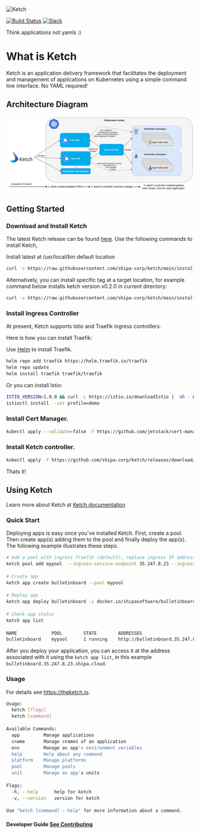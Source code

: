 ![Ketch](https://i.imgur.com/TVe46Dm.png)


[![Build Status](https://travis-ci.com/shipa-corp/ketch.svg?token=qcHta8a4Eyd9eGNDTuSN&branch=main)](https://travis-ci.com/shipa-corp/ketch) 
[![Slack](https://img.shields.io/badge/chat-on%20slack-6A5DAB)](https://shipa-io.slack.com/archives/C01E4FMEY9K)

Think applications not yamls :)

# What is Ketch
Ketch is an application delivery framework that facilitates the deployment and management of applications on Kubernetes using a simple command line interface. No YAML required!

## Architecture Diagram 
![Architecture](./img/ketch-architecture.png)

## Getting Started

### Download and Install Ketch 
The latest Ketch release can be found [here](https://github.com/shipa-corp/ketch/releases). Use the following commands
to install Ketch, 

Install latest at /usr/local/bin default location

```bash
curl -s https://raw.githubusercontent.com/shipa-corp/ketch/main/install.sh | bash
```

Alternatively, you can install specific tag at a target location, for example command below installs ketch version v0.2.0 in current directory:

```bash
curl -s https://raw.githubusercontent.com/shipa-corp/ketch/main/install.sh | INSTALL_DIR=. TAG=v0.2.0  bash
```



### Install Ingress Controller

At present, Ketch supports Istio and Traefik ingress controllers.

Here is how you can install Traefik:

Use [Helm](https://helm.sh/docs/intro/install/) to install Traefik. 

```bash 
helm repo add traefik https://helm.traefik.io/traefik
helm repo update
helm install traefik traefik/traefik
```

Or you can install Istio:

```bash
ISTIO_VERSION=1.9.0 && curl -L https://istio.io/downloadIstio |  sh - && cd istio-$ISTIO_VERSION && export PATH=$PWD/bin:$PATH
istioctl install --set profile=demo 
```

### Install Cert Manager.
```bash
kubectl apply --validate=false -f https://github.com/jetstack/cert-manager/releases/download/v1.0.3/cert-manager.yaml
```
### Install Ketch controller.
```bash
kubectl apply -f https://github.com/shipa-corp/ketch/releases/download/v0.2.0/ketch-controller.yaml
```

Thats it!

## Using Ketch 

Learn more about Ketch at [Ketch documentation](https://learn.theketch.io/docs)

### Quick Start
Deploying apps is easy once you've installed Ketch.  First, create a pool. Then create app(s) adding them to the pool and finally 
deploy the app(s).  The following example illustrates these steps. 

```bash
# Add a pool with ingress Traefik (default), replace ingress IP address by your ingress IP address
ketch pool add mypool  --ingress-service-endpoint 35.247.8.23 --ingress-type traefik

# Create app
ketch app create bulletinboard --pool mypool       

# Deploy app
ketch app deploy bulletinboard -i docker.io/shipasoftware/bulletinboard:1.0 

# Check app status
ketch app list 

NAME             POOL        STATE        ADDRESSES                                      PLATFORM    DESCRIPTION
bulletinboard    mypool      1 running    http://bulletinboard.35.247.8.23.shipa.cloud
```
After you deploy your application, you can access it at the address associated with it using the `ketch app list`, in 
this example `bulletinboard.35.247.8.23.shipa.cloud`. 

### Usage 
For details see https://theketch.io.

```bash
Usage:
  ketch [flags]
  ketch [command]

Available Commands:
  app         Manage applications
  cname       Manage cnames of an application
  env         Manage an app's environment variables
  help        Help about any command
  platform    Manage platforms
  pool        Manage pools
  unit        Manage an app's units

Flags:
  -h, --help      help for ketch
  -v, --version   version for ketch

Use "ketch [command] --help" for more information about a command.
```

#### Developer Guide [See Contributing](./CONTRIBUTING.md)
